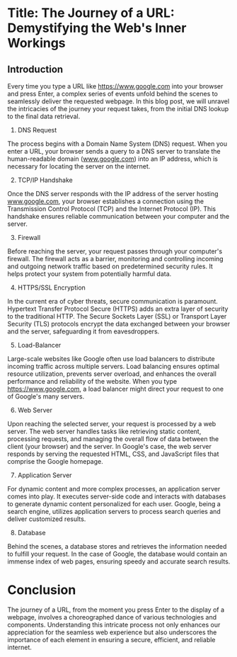 # Title: The Journey of a URL: Demystifying the Web's Inner Workings

## Introduction

Every time you type a URL like https://www.google.com into your browser and press Enter, a complex series of events unfold behind the scenes to seamlessly deliver the requested webpage. In this blog post, we will unravel the intricacies of the journey your request takes, from the initial DNS lookup to the final data retrieval.

1. DNS Request

The process begins with a Domain Name System (DNS) request. When you enter a URL, your browser sends a query to a DNS server to translate the human-readable domain (www.google.com) into an IP address, which is necessary for locating the server on the internet.

2. TCP/IP Handshake

Once the DNS server responds with the IP address of the server hosting www.google.com, your browser establishes a connection using the Transmission Control Protocol (TCP) and the Internet Protocol (IP). This handshake ensures reliable communication between your computer and the server.

3. Firewall

Before reaching the server, your request passes through your computer's firewall. The firewall acts as a barrier, monitoring and controlling incoming and outgoing network traffic based on predetermined security rules. It helps protect your system from potentially harmful data.

4. HTTPS/SSL Encryption

In the current era of cyber threats, secure communication is paramount. Hypertext Transfer Protocol Secure (HTTPS) adds an extra layer of security to the traditional HTTP. The Secure Sockets Layer (SSL) or Transport Layer Security (TLS) protocols encrypt the data exchanged between your browser and the server, safeguarding it from eavesdroppers.

5. Load-Balancer

Large-scale websites like Google often use load balancers to distribute incoming traffic across multiple servers. Load balancing ensures optimal resource utilization, prevents server overload, and enhances the overall performance and reliability of the website. When you type https://www.google.com, a load balancer might direct your request to one of Google's many servers.

6. Web Server

Upon reaching the selected server, your request is processed by a web server. The web server handles tasks like retrieving static content, processing requests, and managing the overall flow of data between the client (your browser) and the server. In Google's case, the web server responds by serving the requested HTML, CSS, and JavaScript files that comprise the Google homepage.

7. Application Server

For dynamic content and more complex processes, an application server comes into play. It executes server-side code and interacts with databases to generate dynamic content personalized for each user. Google, being a search engine, utilizes application servers to process search queries and deliver customized results.

8. Database

Behind the scenes, a database stores and retrieves the information needed to fulfill your request. In the case of Google, the database would contain an immense index of web pages, ensuring speedy and accurate search results.

# Conclusion

The journey of a URL, from the moment you press Enter to the display of a webpage, involves a choreographed dance of various technologies and components. Understanding this intricate process not only enhances our appreciation for the seamless web experience but also underscores the importance of each element in ensuring a secure, efficient, and reliable internet.
